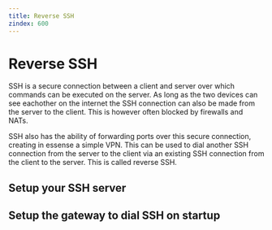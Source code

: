 ```yaml
---
title: Reverse SSH
zindex: 600
---
```


# Reverse SSH

SSH is a secure connection between a client and server over which commands can be executed on the server. As long as the two devices can see eachother on the internet the SSH connection can also be made from the server to the client. This is however often blocked by firewalls and NATs.

SSH also has the ability of forwarding ports over this secure connection, creating in essense a simple VPN. This can be used to dial another SSH connection from the server to the client via an existing SSH connection from the client to the server. This is called reverse SSH.

## Setup your SSH server


## Setup the gateway to dial SSH on startup

